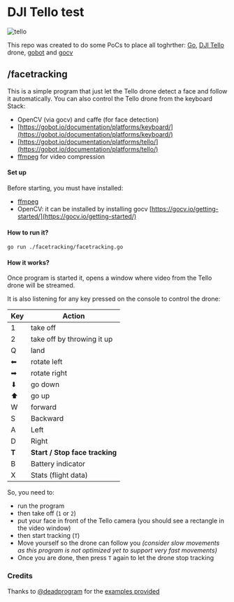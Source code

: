 # DJI Tello test

![tello](https://product4.djicdn.com/uploads/photos/33900/medium_851441d0-f0a6-4fbc-a94a-a8fddcac149f.jpg)

This repo was created to do some PoCs to place all toghrther: [Go](https://golang.org/), [DJI Tello](https://store.dji.com/product/tello) drone, [gobot](https://gobot.io/) and [gocv](https://gocv.io/)  
  
## /facetracking
This is a simple program that just let the Tello drone detect a face and follow it automatically. You can also control the Tello drone from the keyboard
Stack:
 - OpenCV (via gocv) and caffe (for face detection)
 - [https://gobot.io/documentation/platforms/keyboard/](https://gobot.io/documentation/platforms/keyboard/)
 - [https://gobot.io/documentation/platforms/tello/](https://gobot.io/documentation/platforms/tello/)
 - [ffmpeg](https://ffmpeg.org/) for video compression

#### Set up
Before starting, you must have installed:
 - [ffmpeg](https://ffmpeg.org/download.html)
 - OpenCV: it can be installed by installing gocv [https://gocv.io/getting-started/](https://gocv.io/getting-started/)

#### How to run it?
`go run ./facetracking/facetracking.go`

#### How it works?
Once program is started it, opens a window where video from the Tello drone will be streamed.

It is also listening for any key pressed on the console to control the drone:

| Key    |  Action   | 
|--------|-----------|
| 1 | take off | 
| 2 | take off by throwing it up | 
| Q | land |
| ⬅ | rotate left | 
| ➡ | rotate right |
| ⬇ | go down |
| ⬆︎️ | go up |
| W | forward |
| S | Backward |
| A | Left |
| D | Right |
| **T** | **Start / Stop face tracking** |
| B | Battery indicator| 
| X | Stats (flight data) | 

So, you need to:
- run the program
- then take off (`1` or `2`)
- put your face in front of the Tello camera (you should see a rectangle in the video window)
- then start tracking (`T`)
- Move yourself so the drone can follow you _(consider slow movements as this program is not optimized yet to support very fast movements)_
- Once you are done, then press `T` again to let the drone stop tracking

### Credits
Thanks to [@deadprogram](https://github.com/deadprogram) for the [examples provided](https://github.com/hybridgroup/gobot/tree/master/examples)
